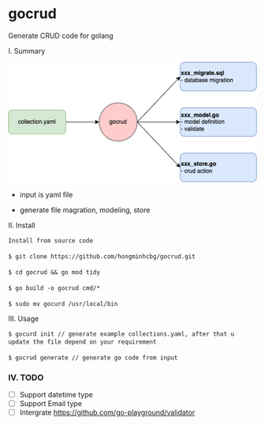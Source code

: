 # gocrud
Generate CRUD code for golang

I. Summary

  ![Alt text](./docs/gocrud.drawio.png?raw=true "Summary")

  - input is yaml file 

  - generate file magration, modeling, store

II. Install 

    Install from source code

    $ git clone https://github.com/hongminhcbg/gocrud.git

    $ cd gocrud && go mod tidy

    $ go build -o gocrud cmd/*

    $ sudo mv gocurd /usr/local/bin

III. Usage

    $ gocurd init // generate example collections.yaml, after that u update the file depend on your requirement

    $ gocrud generate // generate go code from input

### IV. TODO

- [ ] Support datetime type 
- [ ] Support Email type
- [ ] Intergrate https://github.com/go-playground/validator
